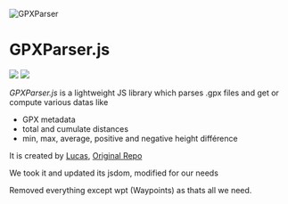 ![GPXParser](https://raw.githubusercontent.com/Luuka/gpx-parser/feature/new-demo/demo/Logo.png)

# GPXParser.js

![](https://github.com/Luuka/gpx-parser/workflows/master-ci/badge.svg) ![](https://github.com/Luuka/gpx-parser/workflows/develop-ci/badge.svg)

_GPXParser.js_ is a lightweight JS library which parses .gpx files and get or compute various datas like

- GPX metadata
- total and cumulate distances
- min, max, average, positive and negative height différence

It is created by [Lucas](https://github.com/Luuka), [Original Repo](https://github.com/Luuka/GPXParser.js)

We took it and updated its jsdom, modified for our needs

Removed everything except wpt (Waypoints) as thats all we need.
